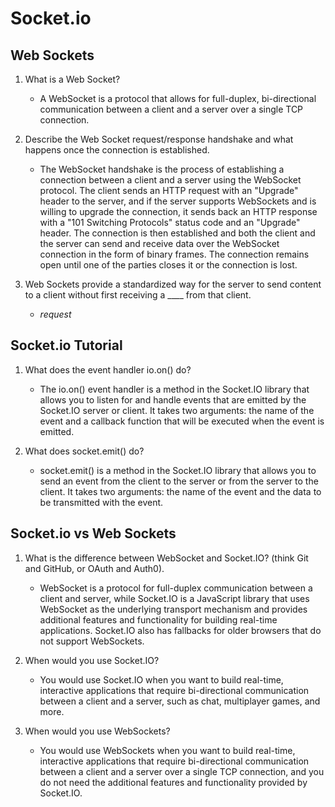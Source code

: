 # Socket.io

## Web Sockets

1. What is a Web Socket?

   - A WebSocket is a protocol that allows for full-duplex, bi-directional communication between a client and a server over a single TCP connection.

2. Describe the Web Socket request/response handshake and what happens once the connection is established.

   - The WebSocket handshake is the process of establishing a connection between a client and a server using the WebSocket protocol. The client sends an HTTP request with an "Upgrade" header to the server, and if the server supports WebSockets and is willing to upgrade the connection, it sends back an HTTP response with a "101 Switching Protocols" status code and an "Upgrade" header. The connection is then established and both the client and the server can send and receive data over the WebSocket connection in the form of binary frames. The connection remains open until one of the parties closes it or the connection is lost.

3. Web Sockets provide a standardized way for the server to send content to a client without first receiving a \_\_\_\_ from that client.

   - _request_

## Socket.io Tutorial

1. What does the event handler io.on() do?

   - The io.on() event handler is a method in the Socket.IO library that allows you to listen for and handle events that are emitted by the Socket.IO server or client. It takes two arguments: the name of the event and a callback function that will be executed when the event is emitted.

2. What does socket.emit() do?

   - socket.emit() is a method in the Socket.IO library that allows you to send an event from the client to the server or from the server to the client. It takes two arguments: the name of the event and the data to be transmitted with the event.

## Socket.io vs Web Sockets

1. What is the difference between WebSocket and Socket.IO? (think Git and GitHub, or OAuth and Auth0).

   - WebSocket is a protocol for full-duplex communication between a client and server, while Socket.IO is a JavaScript library that uses WebSocket as the underlying transport mechanism and provides additional features and functionality for building real-time applications. Socket.IO also has fallbacks for older browsers that do not support WebSockets.

2. When would you use Socket.IO?

   - You would use Socket.IO when you want to build real-time, interactive applications that require bi-directional communication between a client and a server, such as chat, multiplayer games, and more.

3. When would you use WebSockets?

   - You would use WebSockets when you want to build real-time, interactive applications that require bi-directional communication between a client and a server over a single TCP connection, and you do not need the additional features and functionality provided by Socket.IO.

